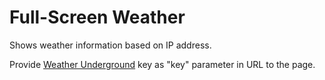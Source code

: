 Full-Screen Weather
==================

Shows weather information based on IP address.

Provide [Weather Underground](http://www.wunderground.com/weather/api/) key as "key" parameter in URL to the page.